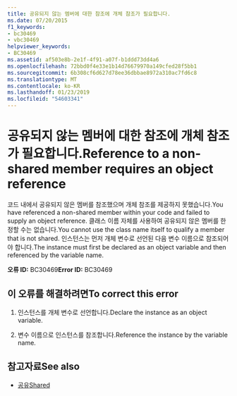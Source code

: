 ```yaml
---
title: 공유되지 않는 멤버에 대한 참조에 개체 참조가 필요합니다.
ms.date: 07/20/2015
f1_keywords:
- bc30469
- vbc30469
helpviewer_keywords:
- BC30469
ms.assetid: af503e8b-2e1f-4f91-a07f-b1ddd73dd4a6
ms.openlocfilehash: 72bbd0f4e33e1b14d76679970a149cfed28f5bb1
ms.sourcegitcommit: 6b308cf6d627d78ee36dbbae8972a310ac7fd6c8
ms.translationtype: MT
ms.contentlocale: ko-KR
ms.lasthandoff: 01/23/2019
ms.locfileid: "54603341"
---
```

# <a name="reference-to-a-non-shared-member-requires-an-object-reference"></a><span data-ttu-id="9835a-102">공유되지 않는 멤버에 대한 참조에 개체 참조가 필요합니다.</span><span class="sxs-lookup"><span data-stu-id="9835a-102">Reference to a non-shared member requires an object reference</span></span>
<span data-ttu-id="9835a-103">코드 내에서 공유되지 않은 멤버를 참조했으며 개체 참조를 제공하지 못했습니다.</span><span class="sxs-lookup"><span data-stu-id="9835a-103">You have referenced a non-shared member within your code and failed to supply an object reference.</span></span> <span data-ttu-id="9835a-104">클래스 이름 자체를 사용하여 공유되지 않은 멤버를 한정할 수는 없습니다.</span><span class="sxs-lookup"><span data-stu-id="9835a-104">You cannot use the class name itself to qualify a member that is not shared.</span></span> <span data-ttu-id="9835a-105">인스턴스는 먼저 개체 변수로 선언된 다음 변수 이름으로 참조되어야 합니다.</span><span class="sxs-lookup"><span data-stu-id="9835a-105">The instance must first be declared as an object variable and then referenced by the variable name.</span></span>  
  
 <span data-ttu-id="9835a-106">**오류 ID:** BC30469</span><span class="sxs-lookup"><span data-stu-id="9835a-106">**Error ID:** BC30469</span></span>  
  
## <a name="to-correct-this-error"></a><span data-ttu-id="9835a-107">이 오류를 해결하려면</span><span class="sxs-lookup"><span data-stu-id="9835a-107">To correct this error</span></span>  
  
1.  <span data-ttu-id="9835a-108">인스턴스를 개체 변수로 선언합니다.</span><span class="sxs-lookup"><span data-stu-id="9835a-108">Declare the instance as an object variable.</span></span>  
  
2.  <span data-ttu-id="9835a-109">변수 이름으로 인스턴스를 참조합니다.</span><span class="sxs-lookup"><span data-stu-id="9835a-109">Reference the instance by the variable name.</span></span>  
  
## <a name="see-also"></a><span data-ttu-id="9835a-110">참고자료</span><span class="sxs-lookup"><span data-stu-id="9835a-110">See also</span></span>


- [<span data-ttu-id="9835a-111">공유</span><span class="sxs-lookup"><span data-stu-id="9835a-111">Shared</span></span>](../../visual-basic/language-reference/modifiers/shared.md)

